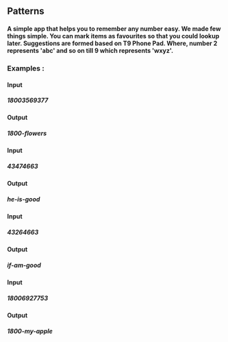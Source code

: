 ## Patterns
#### A simple app that helps you to remember any number easy. We made few things simple. You can mark items as favourites so that you could lookup later. Suggestions are formed based on T9 Phone Pad. Where, number 2 represents  'abc' and so on till 9 which represents 'wxyz'.  

### Examples :

#### Input 
##### 18003569377
#### Output  
##### 1800-flowers

#### Input 
##### 43474663
#### Output  
##### he-is-good

#### Input 
##### 43264663
#### Output  
##### if-am-good

#### Input
##### 18006927753
#### Output
##### 1800-my-apple
